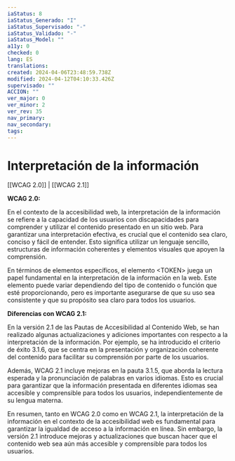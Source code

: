 ```yaml
---
iaStatus: 8
iaStatus_Generado: "I"
iaStatus_Supervisado: "-"
iaStatus_Validado: "-"
iaStatus_Model: ""
a11y: 0
checked: 0
lang: ES
translations: 
created: 2024-04-06T23:48:59.738Z
modified: 2024-04-12T04:10:33.426Z
supervisado: ""
ACCION: ""
ver_major: 0
ver_minor: 2
ver_rev: 35
nav_primary: 
nav_secondary: 
tags:
---
```

# Interpretación de la información

[[WCAG 2.0]] | [[WCAG 2.1]]

**WCAG 2.0:**

En el contexto de la accesibilidad web, la interpretación de la información se refiere a la capacidad de los usuarios con discapacidades para comprender y utilizar el contenido presentado en un sitio web. Para garantizar una interpretación efectiva, es crucial que el contenido sea claro, conciso y fácil de entender. Esto significa utilizar un lenguaje sencillo, estructuras de información coherentes y elementos visuales que apoyen la comprensión.

En términos de elementos específicos, el elemento \<TOKEN> juega un papel fundamental en la interpretación de la información en la web. Este elemento puede variar dependiendo del tipo de contenido o función que esté proporcionando, pero es importante asegurarse de que su uso sea consistente y que su propósito sea claro para todos los usuarios.

**Diferencias con WCAG 2.1:**

En la versión 2.1 de las Pautas de Accesibilidad al Contenido Web, se han realizado algunas actualizaciones y adiciones importantes con respecto a la interpretación de la información. Por ejemplo, se ha introducido el criterio de éxito 3.1.6, que se centra en la presentación y organización coherente del contenido para facilitar su comprensión por parte de los usuarios.

Además, WCAG 2.1 incluye mejoras en la pauta 3.1.5, que aborda la lectura esperada y la pronunciación de palabras en varios idiomas. Esto es crucial para garantizar que la información presentada en diferentes idiomas sea accesible y comprensible para todos los usuarios, independientemente de su lengua materna.

En resumen, tanto en WCAG 2.0 como en WCAG 2.1, la interpretación de la información en el contexto de la accesibilidad web es fundamental para garantizar la igualdad de acceso a la información en línea. Sin embargo, la versión 2.1 introduce mejoras y actualizaciones que buscan hacer que el contenido web sea aún más accesible y comprensible para todos los usuarios.
